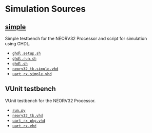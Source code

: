 # Simulation Sources


## [simple](simple)

Simple testbench for the NEORV32 Processor and script for simulation using GHDL.

- [`ghdl.setup.sh`](simple/ghdl.setup.sh)
- [`ghdl.run.sh`](simple/ghdl.run.sh)
- [`ghdl.sh`](simple/ghdl.sh)
- [`neorv32_tb.simple.vhd`](simple/neorv32_tb.simple.vhd)
- [`uart_rx.simple.vhd`](simple/uart_rx.simple.vhd)


## VUnit testbench

VUnit testbench for the NEORV32 Processor.

- [`run.py`](run.py)
- [`neorv32_tb.vhd`](neorv32_tb.vhd)
- [`uart_rx_pkg.vhd`](uart_rx_pkg.vhd)
- [`uart_rx.vhd`](uart_rx.vhd)
